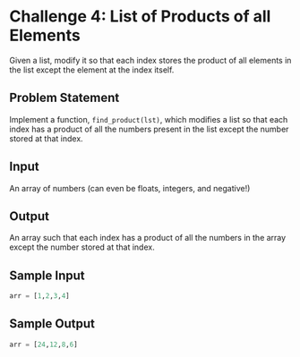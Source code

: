 # Challenge 4: List of Products of all Elements

Given a list, modify it so that each index stores the product of all elements in the list except the element at the index itself.

## Problem Statement

Implement a function, `find_product(lst)`, which modifies a list so that each index has a product of all the numbers present in the list except the number stored at that index.

## Input

An array of numbers (can even be floats, integers, and negative!)

## Output

An array such that each index has a product of all the numbers in the array except the number stored at that index.

## Sample Input

```python
arr = [1,2,3,4]
```

## Sample Output

```python
arr = [24,12,8,6]
```
